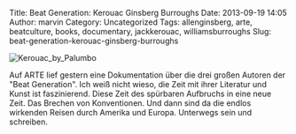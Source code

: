 Title: Beat Generation: Kerouac Ginsberg Burroughs
Date: 2013-09-19 14:05
Author: marvin
Category: Uncategorized
Tags: allenginsberg, arte, beatculture, books, documentary, jackkerouac, williamsburroughs
Slug: beat-generation-kerouac-ginsberg-burroughs

![Kerouac_by_Palumbo]({static}/images/Kerouac_by_Palumbo.jpg)

Auf ARTE lief gestern eine Dokumentation über die drei großen Autoren
der "Beat Generation". Ich weiß nicht wieso, die Zeit mit ihrer
Literatur und Kunst ist faszinierend. Diese Zeit des spürbaren Aufbruchs
in eine neue Zeit. Das Brechen von Konventionen. Und dann sind da die
endlos wirkenden Reisen durch Amerika und Europa. Unterwegs sein und
schreiben.

<p>
<script type="text/javascript" src="http://www.arte.tv/playerv2/embed.php?json_url=http://arte.tv/papi/tvguide/videos/stream/player/D/047586-000_PLUS7-D/ALL/ALL.json⟨=de_DE&amp;config=arte_tvguide"></script>
</p>


